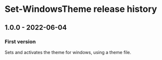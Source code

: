 # Set-WindowsTheme release history

## 1.0.0 - 2022-06-04

### First version

Sets and activates the theme for windows, using a theme file.
